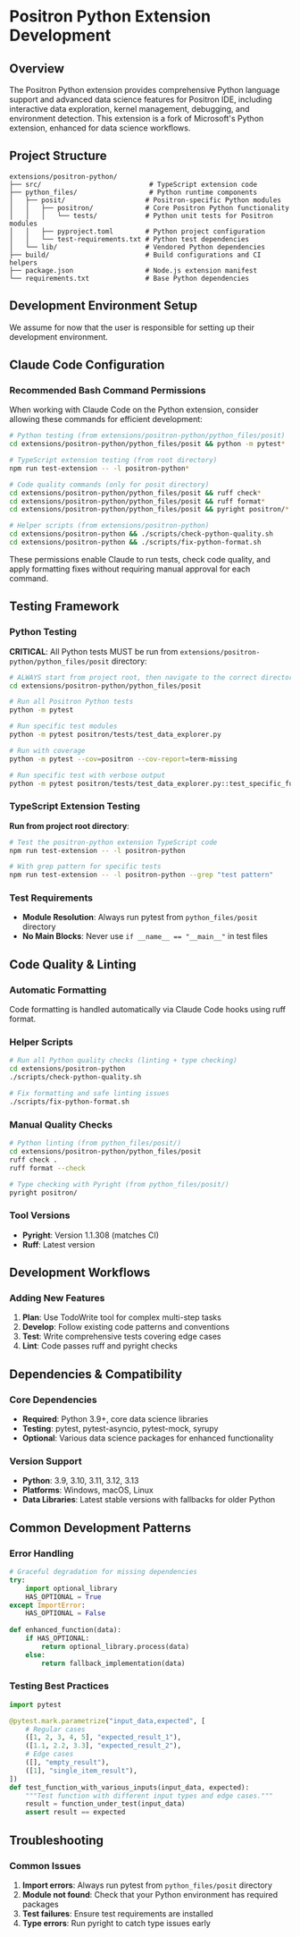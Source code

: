 # Positron Python Extension Development

## Overview
The Positron Python extension provides comprehensive Python language support and advanced data science features for Positron IDE, including interactive data exploration, kernel management, debugging, and environment detection. This extension is a fork of Microsoft's Python extension, enhanced for data science workflows.

## Project Structure
```
extensions/positron-python/
├── src/                           # TypeScript extension code
├── python_files/                  # Python runtime components
│   ├── posit/                    # Positron-specific Python modules
│   │   ├── positron/             # Core Positron Python functionality
│   │   │   └── tests/            # Python unit tests for Positron modules
│   │   ├── pyproject.toml        # Python project configuration
│   │   └── test-requirements.txt # Python test dependencies
│   └── lib/                      # Vendored Python dependencies
├── build/                        # Build configurations and CI helpers
├── package.json                  # Node.js extension manifest
└── requirements.txt              # Base Python dependencies
```

## Development Environment Setup

We assume for now that the user is responsible for setting up their development environment.

## Claude Code Configuration

### Recommended Bash Command Permissions

When working with Claude Code on the Python extension, consider allowing these commands for efficient development:

```bash
# Python testing (from extensions/positron-python/python_files/posit)
cd extensions/positron-python/python_files/posit && python -m pytest*

# TypeScript extension testing (from root directory)
npm run test-extension -- -l positron-python*

# Code quality commands (only for posit directory)
cd extensions/positron-python/python_files/posit && ruff check*
cd extensions/positron-python/python_files/posit && ruff format*
cd extensions/positron-python/python_files/posit && pyright positron/*

# Helper scripts (from extensions/positron-python)
cd extensions/positron-python && ./scripts/check-python-quality.sh
cd extensions/positron-python && ./scripts/fix-python-format.sh
```

These permissions enable Claude to run tests, check code quality, and apply formatting fixes without requiring manual approval for each command.

## Testing Framework

### Python Testing
**CRITICAL**: All Python tests MUST be run from `extensions/positron-python/python_files/posit` directory:

```bash
# ALWAYS start from project root, then navigate to the correct directory
cd extensions/positron-python/python_files/posit

# Run all Positron Python tests
python -m pytest

# Run specific test modules
python -m pytest positron/tests/test_data_explorer.py

# Run with coverage
python -m pytest --cov=positron --cov-report=term-missing

# Run specific test with verbose output
python -m pytest positron/tests/test_data_explorer.py::test_specific_function -v
```

### TypeScript Extension Testing
**Run from project root directory**:

```bash
# Test the positron-python extension TypeScript code
npm run test-extension -- -l positron-python

# With grep pattern for specific tests
npm run test-extension -- -l positron-python --grep "test pattern"
```

### Test Requirements
- **Module Resolution**: Always run pytest from `python_files/posit` directory
- **No Main Blocks**: Never use `if __name__ == "__main__"` in test files

## Code Quality & Linting

### Automatic Formatting
Code formatting is handled automatically via Claude Code hooks using ruff format.

### Helper Scripts

```bash
# Run all Python quality checks (linting + type checking)
cd extensions/positron-python
./scripts/check-python-quality.sh

# Fix formatting and safe linting issues
./scripts/fix-python-format.sh
```

### Manual Quality Checks

```bash
# Python linting (from python_files/posit/)
cd extensions/positron-python/python_files/posit
ruff check .
ruff format --check

# Type checking with Pyright (from python_files/posit/)
pyright positron/
```

### Tool Versions

- **Pyright**: Version 1.1.308 (matches CI)
- **Ruff**: Latest version

## Development Workflows

### Adding New Features
1. **Plan**: Use TodoWrite tool for complex multi-step tasks
2. **Develop**: Follow existing code patterns and conventions
3. **Test**: Write comprehensive tests covering edge cases
4. **Lint**: Code passes ruff and pyright checks

## Dependencies & Compatibility

### Core Dependencies
- **Required**: Python 3.9+, core data science libraries
- **Testing**: pytest, pytest-asyncio, pytest-mock, syrupy
- **Optional**: Various data science packages for enhanced functionality

### Version Support
- **Python**: 3.9, 3.10, 3.11, 3.12, 3.13
- **Platforms**: Windows, macOS, Linux
- **Data Libraries**: Latest stable versions with fallbacks for older Python

## Common Development Patterns

### Error Handling
```python
# Graceful degradation for missing dependencies
try:
    import optional_library
    HAS_OPTIONAL = True
except ImportError:
    HAS_OPTIONAL = False
    
def enhanced_function(data):
    if HAS_OPTIONAL:
        return optional_library.process(data)
    else:
        return fallback_implementation(data)
```

### Testing Best Practices
```python
import pytest

@pytest.mark.parametrize("input_data,expected", [
    # Regular cases
    ([1, 2, 3, 4, 5], "expected_result_1"),
    ([1.1, 2.2, 3.3], "expected_result_2"),
    # Edge cases
    ([], "empty_result"),
    ([1], "single_item_result"),
])
def test_function_with_various_inputs(input_data, expected):
    """Test function with different input types and edge cases."""
    result = function_under_test(input_data)
    assert result == expected
```

## Troubleshooting

### Common Issues
1. **Import errors**: Always run pytest from `python_files/posit` directory
2. **Module not found**: Check that your Python environment has required packages
3. **Test failures**: Ensure test requirements are installed
4. **Type errors**: Run pyright to catch type issues early
